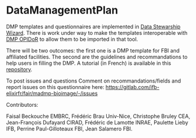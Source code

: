 # DataManagementPlan


DMP templates and questionnaires are implemented in [Data Stewarship Wizard](https://ds-wizard.org/). There is work under way to make the templates interoperable with [DMP OPIDoR](https://dmp.opidor.fr) to allow them to be imported in that tool.

There will be two outcomes: the first one is a DMP template for FBI and affiliated facilities. The second are the guidelines and recommandations to help users in filling the DMP.
A tutorial (in French) is available in this [repository](https://github.com/France-Bio-Imaging-Data/DataManagementPlan/blob/main/TutorielCreerVotrePGDdeStructureBioImage.md).


To post issues and questions Comment on recommandations/fields and  report issues on this questionnaire here:
https://gitlab.com/ifb-elixirfr/fair/madmp-bioimage/-/issues

 

Contributors:

Faisal Beckouche EMBRC,
Frédéric Brau Univ-Nice,
Christophe Bruley CEA,
Jean-François Dufayard CIRAD,
Frédéric de Lamotte INRAE,
Paulette Lieby IFB,
Perrine Paul-Gilloteaux FBI, 
Jean Salamero FBI.


